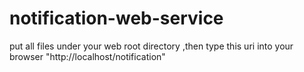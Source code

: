 notification-web-service
========================
put all files under your web root directory ,then type this uri into your browser "http://localhost/notification"
